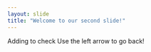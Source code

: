 ```yaml
---
layout: slide
title: "Welcome to our second slide!"
---
```

Adding to check
Use the left arrow to go back!
